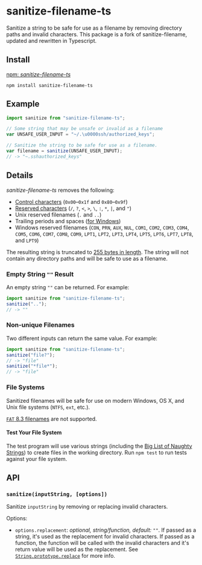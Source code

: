 # sanitize-filename-ts

Sanitize a string to be safe for use as a filename by removing directory
paths and invalid characters. This package is a fork of sanitize-filename, updated and rewritten in
Typescript.

## Install

[npm: _sanitize-filename-ts_](https://www.npmjs.com/package/sanitize-filename-ts)

```
npm install sanitize-filename-ts
```

## Example

```js
import sanitize from "sanitize-filename-ts";

// Some string that may be unsafe or invalid as a filename
var UNSAFE_USER_INPUT = "~/.\u0000ssh/authorized_keys";

// Sanitize the string to be safe for use as a filename.
var filename = sanitize(UNSAFE_USER_INPUT);
// -> "~.sshauthorized_keys"
```

## Details

_sanitize-filename-ts_ removes the following:

- [Control characters][] (`0x00`–`0x1f` and `0x80`–`0x9f`)
- [Reserved characters][] (`/`, `?`, `<`, `>`, `\`, `:`, `*`, `|`, and
  `"`)
- Unix reserved filenames (`.` and `..`)
- Trailing periods and spaces ([for Windows][windows trailing])
- Windows reserved filenames (`CON`, `PRN`, `AUX`, `NUL`, `COM1`,
  `COM2`, `COM3`, `COM4`, `COM5`, `COM6`, `COM7`, `COM8`, `COM9`,
  `LPT1`, `LPT2`, `LPT3`, `LPT4`, `LPT5`, `LPT6`, `LPT7`, `LPT8`, and
  `LPT9`)

[control characters]: https://en.wikipedia.org/wiki/C0_and_C1_control_codes
[reserved characters]: https://kb.acronis.com/content/39790
[windows trailing]: https://msdn.microsoft.com/en-us/library/aa365247(v=vs.85).aspx#Naming_Conventions

The resulting string is truncated to [255 bytes in length][255]. The
string will not contain any directory paths and will be safe to use as a
filename.

[255]: http://unix.stackexchange.com/questions/32795/what-is-the-maximum-allowed-filename-and-folder-size-with-ecryptfs

### Empty String `""` Result

An empty string `""` can be returned. For example:

```js
import sanitize from "sanitize-filename-ts";
sanitize("..");
// -> ""
```

### Non-unique Filenames

Two different inputs can return the same value. For example:

```js
import sanitize from "sanitize-filename-ts";
sanitize("file?");
// -> "file"
sanitize("*file*");
// -> "file"
```

### File Systems

Sanitized filenames will be safe for use on modern Windows, OS X, and
Unix file systems (`NTFS`, `ext`, etc.).

[`FAT` 8.3 filenames][8.3] are not supported.

[8.3]: https://en.wikipedia.org/wiki/8.3_filename

#### Test Your File System

The test program will use various strings (including the [Big List of
Naughty Strings][blns]) to create files in the working directory. Run
`npm test` to run tests against your file system.

[blns]: https://github.com/minimaxir/big-list-of-naughty-strings

## API

### `sanitize(inputString, [options])`

Sanitize `inputString` by removing or replacing invalid characters.

Options:

- `options.replacement`: _optional, string/function, default: `""`_. If passed
  as a string, it's used as the replacement for invalid characters. If passed as
  a function, the function will be called with the invalid characters and it's
  return value will be used as the replacement. See [`String.prototype.replace`](https://developer.mozilla.org/en-US/docs/Web/JavaScript/Reference/Global_Objects/String/replace)
  for more info.
